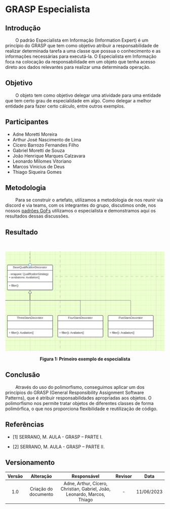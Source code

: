 # GRASP Especialista

## Introdução

&emsp;&emsp; O padrão Especialista em Informação (Information Expert) é um princípio do GRASP que tem como objetivo atribuir a responsabilidade de realizar determinada tarefa a uma classe que possua o conhecimento e as informações necessárias para executá-la. O Especialista em Informação foca na colocação da responsabilidade em um objeto que tenha acesso direto aos dados relevantes para realizar uma determinada operação.

## Objetivo
&emsp;&emsp; O objeto tem como objetivo delegar uma atividade para uma entidade que tem certo grau de especialidade em algo. Como delegar a melhor entidade para fazer certo cálculo, entre outros exemplos.

## Participantes

- Adne Moretti Moreira
- Arthur José Nascimento de Lima
- Cícero Barrozo Fernandes Filho
- Gabriel Moretti de Souza
- João Henrique Marques Calzavara
- Leonardo Milomes Vitoriano
- Marcos Vinicius de Deus
- Thiago Siqueira Gomes

## Metodologia

&emsp;&emsp; Para se construir o artefato, utilizamos a metodologia de nos reunir via discord e via teams, com os integrantes do grupo, discutimos onde, nos nossos [padrões GoFs](/docs/PadroesDeProjeto/3.2.GoFs.md) utilizamos o especialista e demonstramos aqui os resultados dessas discussões.

## Resultado

&emsp;&emsp;

![Exemplo de especialista](../../Assets/PadroesDeProjeto/especialista.png)

<center>
<figcaption>
    <b>Figura 1:
     Primeiro exemplo de especialista</b>
</figcaption> </center>
<!-- 
![Exemplo de especialista](../../Assets/PadroesDeProjeto/especialista2.png)
-->

<!-- <center>
<figcaption>
    <b>Figura 2:
     Segundo exemplo de especialista</b>
</figcaption> </center> -->


## Conclusão

&emsp;&emsp; Através do uso do polimorfismo, conseguimos aplicar um dos princípios do GRASP (General Responsibility Assignment Software Patterns), que é atribuir responsabilidades apropriadas aos objetos. O polimorfismo nos permite tratar objetos de diferentes classes de forma polimórfica, o que nos proporciona flexibilidade e reutilização de código.

## Referências

- [1] SERRANO, M. AULA - GRASP – PARTE I.

- [2] SERRANO, M. AULA - GRASP – PARTE II.

## Versionamento

| Versão |                  Alteração                   |    Responsável     |      Revisor       | Data  |
| :----: | :------------------------------------------: | :----------------: | :----------------: | :---: |
|  1.0   | Criação do documento | Adne, Arthur, Cícero, Christian, Gabriel, João, Leonardo, Marcos, Thiago  |  -  | 11/06/2023 |
